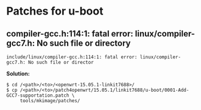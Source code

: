 # Patches for u-boot



## compiler-gcc.h:114:1: fatal error: linux/compiler-gcc7.h: No such file or directory

```
include/linux/compiler-gcc.h:114:1: fatal error: linux/compiler-gcc7.h: No such file or director
```

**Solution:**

```shell
$ cd /<path>/<to>/<openwrt-15.05.1-linkit7688>/
$ cp /<path>/<to>/patch4openwrt/15.05.1/linkit7688/u-boot/0001-Add-GCC7-supportation.patch \
     tools/mkimage/patches/
```




